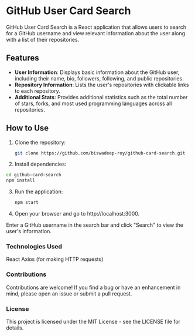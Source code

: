# GitHub User Card Search

GitHub User Card Search is a React application that allows users to search for a GitHub username and view relevant information about the user along with a list of their repositories.

## Features

- **User Information**: Displays basic information about the GitHub user, including their name, bio, followers, following, and public repositories.
- **Repository Information**: Lists the user's repositories with clickable links to each repository.
- **Additional Stats**: Provides additional statistics such as the total number of stars, forks, and most used programming languages across all repositories.

## How to Use

1. Clone the repository:

   ```bash
   git clone https://github.com/biswadeep-roy/github-card-search.git
    ```
2. Install dependencies:
  ```bash
  cd github-card-search
  npm install  
  ```
3. Run the application:
   ```bash
   npm start
    ```
4. Open your browser and go to http://localhost:3000.

Enter a GitHub username in the search bar and click "Search" to view the user's information.

### Technologies Used
React
Axios (for making HTTP requests)


### Contributions
Contributions are welcome! If you find a bug or have an enhancement in mind, please open an issue or submit a pull request.

### License
This project is licensed under the MIT License - see the LICENSE file for details.
